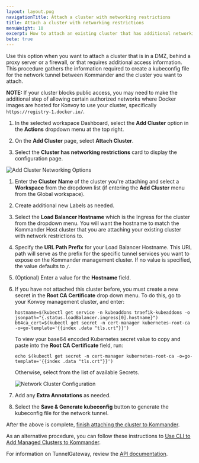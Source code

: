```yaml
---
layout: layout.pug
navigationTitle: Attach a cluster with networking restrictions
title: Attach a cluster with networking restrictions
menuWeight: 10
excerpt: How to attach an existing cluster that has additional networking restrictions
beta: true
---
```


Use this option when you want to attach a cluster that is in a DMZ, behind a proxy server or a firewall, or that requires additional access information. This procedure gathers the information required to create a kubeconfig file for the network tunnel between Kommander and the cluster you want to attach.

<p class="message--note"><strong>NOTE: </strong>If your cluster blocks public access, you may need to make the additional step of allowing certain authorized networks where Docker images are hosted for Konvoy to use your cluster, specifically <code>https://registry-1.docker.io/</code>.</p>

1. In the selected workspace Dashboard, select the **Add Cluster** option in the **Actions** dropdown menu at the top right.

1. On the **Add Cluster** page, select **Attach Cluster**.

1. Select the **Cluster has networking restrictions** card to display the configuration page.

![Add Cluster Networking Options](/dkp/kommander/1.4/img/cluster-has-networking-restrictions.png)

1. Enter the **Cluster Name** of the cluster you're attaching and select a **Workspace** from the dropdown list (if entering the **Add Cluster** menu from the Global workspace).

1. Create additional new Labels as needed.

1. Select the **Load Balancer Hostname** which is the Ingress for the cluster from the dropdown menu. You will want the hostname to match the Kommander Host cluster that you are attaching your existing cluster with network restrictions to.

1. Specify the **URL Path Prefix** for your Load Balancer Hostname. This URL path will serve as the prefix for the specific tunnel services you want to expose on the Kommander management cluster. If no value is specified, the value defaults to `/`.

1. (Optional) Enter a value for the **Hostname** field.

1. If you have not attached this cluster before, you must create a new secret in the **Root CA Certificate** drop down menu. To do this, go to your Konvoy management cluster, and enter:

   ```shell
   hostname=$(kubectl get service -n kubeaddons traefik-kubeaddons -o jsonpath="{.status.loadBalancer.ingress[0].hostname}")
   b64ca_cert=$(kubectl get secret -n cert-manager kubernetes-root-ca -o=go-template='{{index .data "tls.crt"}}')
   ```

   To view your base64 encoded Kubernetes secret value to copy and paste into the **Root CA Certificate** field, run:

   ```shell
   echo $(kubectl get secret -n cert-manager kubernetes-root-ca -o=go-template='{{index .data "tls.crt"}}')
   ```

   Otherwise, select from the list of available Secrets.

   ![Network Cluster Configuration](/dkp/kommander/1.4/img/attach-network-restrict-cluster-tunnel-config.png)

1. Add any **Extra Annotations** as needed.

1. Select the **Save & Generate kubeconfig** button to generate the kubeconfig file for the network tunnel.

After the above is complete, [finish attaching the cluster to Kommander][finish-attaching-cluster].

As an alternative procedure, you can follow these instructions to [Use CLI to Add Managed Clusters to Kommander][tunnel-cli].

For information on TunnelGateway, review the [API documentation][tunnel-gateway-api-docs].

[finish-attaching-cluster]: /dkp/kommander/1.4/clusters/attach-cluster/finish-attaching-cluster/
[tunnel-cli]: /dkp/kommander/1.4/clusters/tunnel-cli/
[tunnel-gateway-api-docs]: /dkp/kommander/1.4/clusters/tunnel-cli/api-reference
